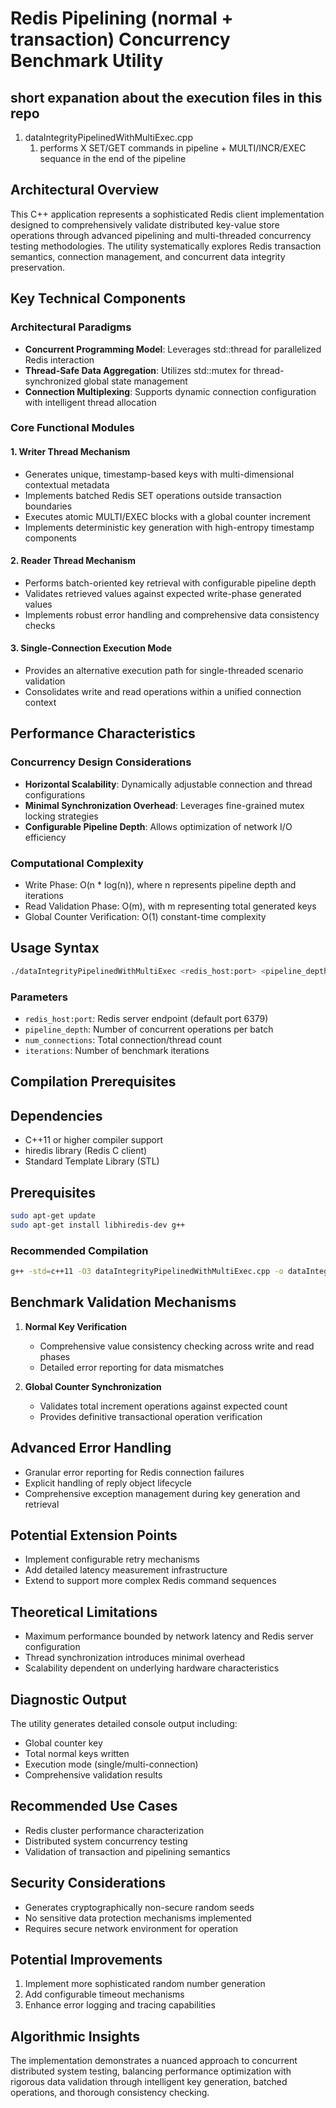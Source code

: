 # Redis Pipelining (normal + transaction) Concurrency Benchmark Utility

## short expanation about the execution files in this repo
1. dataIntegrityPipelinedWithMultiExec.cpp
   1. performs X SET/GET commands in pipeline + MULTI/INCR/EXEC sequance in the end of the pipeline

## Architectural Overview

This C++ application represents a sophisticated Redis client implementation designed to comprehensively validate distributed key-value store operations through advanced pipelining and multi-threaded concurrency testing methodologies. The utility systematically explores Redis transaction semantics, connection management, and concurrent data integrity preservation.

## Key Technical Components

### Architectural Paradigms
- **Concurrent Programming Model**: Leverages std::thread for parallelized Redis interaction
- **Thread-Safe Data Aggregation**: Utilizes std::mutex for thread-synchronized global state management
- **Connection Multiplexing**: Supports dynamic connection configuration with intelligent thread allocation

### Core Functional Modules

#### 1. Writer Thread Mechanism
- Generates unique, timestamp-based keys with multi-dimensional contextual metadata
- Implements batched Redis SET operations outside transaction boundaries
- Executes atomic MULTI/EXEC blocks with a global counter increment
- Implements deterministic key generation with high-entropy timestamp components

#### 2. Reader Thread Mechanism
- Performs batch-oriented key retrieval with configurable pipeline depth
- Validates retrieved values against expected write-phase generated values
- Implements robust error handling and comprehensive data consistency checks

#### 3. Single-Connection Execution Mode
- Provides an alternative execution path for single-threaded scenario validation
- Consolidates write and read operations within a unified connection context

## Performance Characteristics

### Concurrency Design Considerations
- **Horizontal Scalability**: Dynamically adjustable connection and thread configurations
- **Minimal Synchronization Overhead**: Leverages fine-grained mutex locking strategies
- **Configurable Pipeline Depth**: Allows optimization of network I/O efficiency

### Computational Complexity
- Write Phase: O(n * log(n)), where n represents pipeline depth and iterations
- Read Validation Phase: O(m), with m representing total generated keys
- Global Counter Verification: O(1) constant-time complexity

## Usage Syntax

```bash
./dataIntegrityPipelinedWithMultiExec <redis_host:port> <pipeline_depth> <num_connections> <iterations>
```

### Parameters
- `redis_host:port`: Redis server endpoint (default port 6379)
- `pipeline_depth`: Number of concurrent operations per batch
- `num_connections`: Total connection/thread count
- `iterations`: Number of benchmark iterations

## Compilation Prerequisites

## Dependencies
- C++11 or higher compiler support
- hiredis library (Redis C client)
- Standard Template Library (STL)

## Prerequisites
```bash
sudo apt-get update
sudo apt-get install libhiredis-dev g++
```

### Recommended Compilation
```bash
g++ -std=c++11 -O3 dataIntegrityPipelinedWithMultiExec.cpp -o dataIntegrityPipelinedWithMultiExec -pthread -lhiredis
```

## Benchmark Validation Mechanisms

1. **Normal Key Verification**
   - Comprehensive value consistency checking across write and read phases
   - Detailed error reporting for data mismatches

2. **Global Counter Synchronization**
   - Validates total increment operations against expected count
   - Provides definitive transactional operation verification

## Advanced Error Handling

- Granular error reporting for Redis connection failures
- Explicit handling of reply object lifecycle
- Comprehensive exception management during key generation and retrieval

## Potential Extension Points

- Implement configurable retry mechanisms
- Add detailed latency measurement infrastructure
- Extend to support more complex Redis command sequences

## Theoretical Limitations

- Maximum performance bounded by network latency and Redis server configuration
- Thread synchronization introduces minimal overhead
- Scalability dependent on underlying hardware characteristics

## Diagnostic Output

The utility generates detailed console output including:
- Global counter key
- Total normal keys written
- Execution mode (single/multi-connection)
- Comprehensive validation results

## Recommended Use Cases

- Redis cluster performance characterization
- Distributed system concurrency testing
- Validation of transaction and pipelining semantics

## Security Considerations

- Generates cryptographically non-secure random seeds
- No sensitive data protection mechanisms implemented
- Requires secure network environment for operation

## Potential Improvements

1. Implement more sophisticated random number generation
2. Add configurable timeout mechanisms
3. Enhance error logging and tracing capabilities

## Algorithmic Insights

The implementation demonstrates a nuanced approach to concurrent distributed system testing, balancing performance optimization with rigorous data validation through intelligent key generation, batched operations, and thorough consistency checking.
